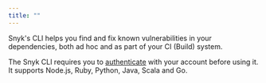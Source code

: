 ```yaml
---
title: ""
---
```


Snyk's CLI helps you find and fix known vulnerabilities in your dependencies, both ad hoc and as part of your CI (Build) system.

The Snyk CLI requires you to [authenticate](/docs/using-snyk#authentication) with your account before using it. It supports Node.js, Ruby, Python, Java, Scala and Go.

